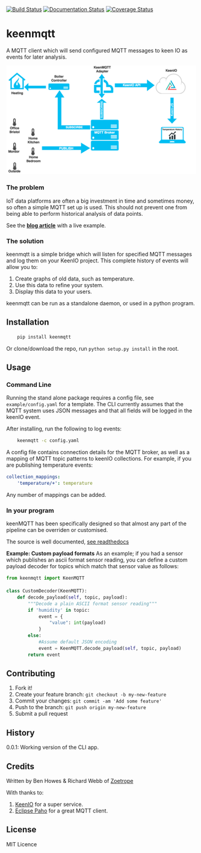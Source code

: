 [![Build Status](https://travis-ci.org/ZoetropeLabs/keenmqtt.svg?branch=master)](https://travis-ci.org/ZoetropeLabs/keenmqtt) [![Documentation Status](https://readthedocs.org/projects/keenmqtt/badge/?version=latest)](https://readthedocs.org/projects/keenmqtt/?badge=latest) [![Coverage Status](https://coveralls.io/repos/ZoetropeLabs/keenmqtt/badge.svg?branch=master&service=github)](https://coveralls.io/github/ZoetropeLabs/keenmqtt?branch=master)

# keenmqtt
A MQTT client which will send configured MQTT messages to keen IO as events for later analysis.

![System Diagram of keenmqtt](docs/system_diagram.png)

### The problem
IoT data platforms are often a big investment in time and sometimes money, so often a simple MQTT set up is used. This should not prevent one from being able to perform historical analysis of data points.

See the **[blog article](https://zoetrope.io/tech-blog/simple-mqtt-iot-logging)** with a live example.

### The solution
keenmqtt is a simple bridge which will listen for specified MQTT messages and log them on your KeenIO project. This complete history of events will allow you to:

1. Create graphs of old data, such as temperature.
2. Use this data to refine your system.
3. Display this data to your users.

keenmqtt can be run as a standalone daemon, or used in a python program.

## Installation

```bash
	pip install keenmqtt
```

Or clone/download the repo, run `python setup.py install` in the root. 

## Usage

### Command Line
Running the stand alone package requires a config file, see `example/config.yaml` for a template. The CLI currently assumes that the MQTT system uses JSON messages and that all fields will be logged in the keenIO event.

After installing, run the following to log events:

```bash
	keenmqtt -c config.yaml
```

A config file contains connection details for the MQTT broker, as well as a mapping of MQTT topic patterns to keenIO collections. For example, if you are publishing temperature events:

```yaml
collection_mappings:
    'temperature/+': temperature
```

Any number of mappings can be added.

### In your program
keenMQTT has been specifically designed so that almost any part of the pipeline can be overriden or customised.

The source is well documented, [see readthedocs](http://keenmqtt.readthedocs.org/en/latest/keenmqtt.html#module-keenmqtt.keenmqtt)

**Example: Custom payload formats**
As an example; if you had a sensor which publishes an ascii format sensor reading, you can define a custom payload decoder for topics which match that sensor value as follows:

```python
from keenmqtt import KeenMQTT

class CustomDecoder(KeenMQTT):
	def decode_payload(self, topic, payload):
		"""Decode a plain ASCII format sensor reading"""
		if 'humidity' in topic:
			event = {
				"value": int(payload)
			}
		else:
			#Assume default JSON encoding
			event = KeenMQTT.decode_payload(self, topic, payload)
		return event
```

## Contributing

1. Fork it!
2. Create your feature branch: `git checkout -b my-new-feature`
3. Commit your changes: `git commit -am 'Add some feature'`
4. Push to the branch: `git push origin my-new-feature`
5. Submit a pull request

## History

0.0.1: Working version of the CLI app.

## Credits

Written by Ben Howes & Richard Webb of [Zoetrope](https://zoetrope.io)

With thanks to:

1. [KeenIO](https://keen.io) for a super service.
2. [Eclipse Paho](https://www.eclipse.org/paho/clients/python/) for a great MQTT client.

## License
MIT Licence